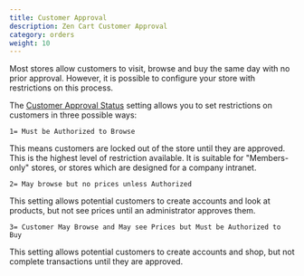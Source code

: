 ```yaml
---
title: Customer Approval 
description: Zen Cart Customer Approval
category: orders 
weight: 10
---
```


Most stores allow customers to visit, browse and buy the same day with no prior approval.  However, it is possible to configure your store with restrictions on this process.

The [Customer Approval Status](/user/admin_pages/configuration/configuration_customerdetails/#customer_approval_status__authorization_pending) setting allows you to set restrictions on customers in three possible ways: 

```
1= Must be Authorized to Browse
```
This means customers are locked out of the store until they are approved. 
This is the highest level of restriction available.  It is suitable for 
"Members-only" stores, or stores which are designed for a company intranet. 

```
2= May browse but no prices unless Authorized
```

This setting allows potential customers to create accounts and look at products,
but not see prices until an administrator approves them.  

```
3= Customer May Browse and May see Prices but Must be Authorized to Buy
```

This setting allows potential customers to create accounts and shop, but not complete transactions until they are approved. 

